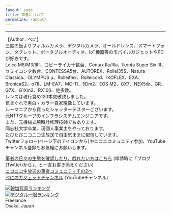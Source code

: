 ```yaml
---
layout: page
title: 筆者について
permalink: /about/
---
```

---
【Author : べに】  
三度の飯よりフィルムカメラ、デジタルカメラ、オールドレンズ、スマートフォン、タブレット、ポータブルオーディオ、IoT機器等のモバイルガジェットやPCが好きです。  
Leica M8/M3/IIIf、コピーライカ十数台、Contax IIa/IIIa、Ikonta Super Six III、セミイコンタ数台、CONTESSA5台、AUTOREX、Rollei35S、Natura Classica、OLYMPUS μ、Rolleiflex、Rolleicord、IKOFLEX、EXA、BronicaS2、α7II、LM-EA7、MC-11、5Dm2、EOS M2、GX7、NEX5台、GR、G7X、G1Xm2、RX100、他多数。  
レンズは現行含め120本突破致しました。  
気まぐれで黒白・カラー自家現像しています。  
ルーマニアから買ったシャッターテスターございます。  
元NTTグループのインフラシステムエンジニアです。  
また、元機械式腕時計修理技師でもあります。  
同志社大学卒業、現個人事業主をやっております。  
たびたびニコニコ生放送で自由気ままに配信しています。  
Twitterフォロー(ページ下のアイコンから)やニコニコミュニティ参加、YouTubeチャンネル登録もお気軽にお願いします。    
  
[筆者の日々の生態を確認したり、戯れたい方はこちら](https://com.nicovideo.jp/community/co1279918) (申請時に「ブログ(Twitter)から」、と一言お書き添えください)  
[ニコニコ生放送の筆者コミュニティその2へ](http://com.nicovideo.jp/community/co1136215/)  
[べにのガジェットチャンネル](https://www.youtube.com/channel/UCNB0qhd4sjygz6JY-g4uBHg) (YouTubeチャンネル)  

[<img src="https://blog.with2.net/img/banner/c/banner_1/br_c_1919_1.gif" title="銀塩写真ランキング">](////blog.with2.net/link/?1941652:1919)  
[<img src="https://blog.with2.net/img/banner/c/banner_1/br_c_1918_1.gif" title="デジタル一眼ランキング">](//blog.with2.net/link/?1941652:1918)  
Freelance  
Osaka, Japan
